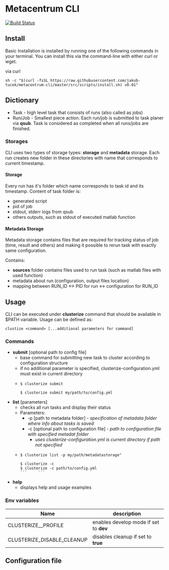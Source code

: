# Metacentrum CLI

[![Build Status](https://travis-ci.com/jakub-tucek/metacentrum-cli.svg?token=NqFVge8N1yh3apxFedae&branch=master)](https://travis-ci.com/jakub-tucek/metacentrum-cli)

## Install

Basic Installation is installed by running one of the following commands in your terminal. 
You can install this via the command-line with either curl or wget.

via curl
```
sh -c "$(curl -fsSL https://raw.githubusercontent.com/jakub-tucek/metacentrum-cli/master/src/scripts/install.sh) v0.01"
```



## Dictionary

- Task - high level task that consists of runs (also called as jobs)
- Run/Job - Smallest piece action. Each run/job is submitted to task planer via **qsub**. Task is 
considered as completed when all runs/jobs are finished.  

### Storages

CLI uses two types of storage types: **storage** and **metadata** storage.
Each run creates new folder in these directories with name that corresponds
to current timestamp.

#### Storage

Every run has it's folder which name corresponds to task id and its timestamp.
Content of task folder is:
- generated script
- pid of job
- stdout, stderr logs from qsub
- others outputs, such as stdout of executed matlab function


#### Metadata Storage

Metadata storage contains files that are required for tracking status of job 
(time, result and others) and making it possible to rerun task with exactly same configuration.

Contains:

- **sources** folder contains files used to run task (such as matlab files with used function)
- metadata about run (configuration, output files location)
- mapping between RUN_ID <-> PID for run <-> configuration for RUN_ID


## Usage
CLI can be executed under **clusterize** command that should be available in $PATH variable.
Usage can be defined as:
```
clustize <command> [...additional parameters for command]
```
### Commands

 * **submit** [optional path to config file] 
    * base command for submitting new task to cluster according to configuration structure
    * if no additional parameter is specified, clusterize-configuration.yml must exist in current directory
    * ```
      $ clusterize submit
      ```
      ``` 
      $ clusterize submit my/path/to/config.yml  
 * **list** [parameters] 
     * checks all run tasks and display their status
     * Parameters:
        * -p [path to metadata folder] - *specification of metadata folder where info about tasks is saved*
        * -c [optional path to configuration file] - *path to configuration file with specified metadat folder*
            * *uses clusterize-configuration.yml is current directory if path not specified*
     * ```
       $ clusterize list -p my/path/metadatastorage"
       ```
       ``` 
       $ clusterize -c
       $ clusterize -c path/to/config.yml
       ```     ```   
 * **help**
    * displays help and usage examples   

    
### Env variables


| Name | description |
| ---- | ----------- |
| CLUSTERIZE__PROFILE | enables develop mode if set to **dev** |
| CLUSTERIZE_DISABLE_CLEANUP | disables cleanup if set to **true** |


## Configuration file

